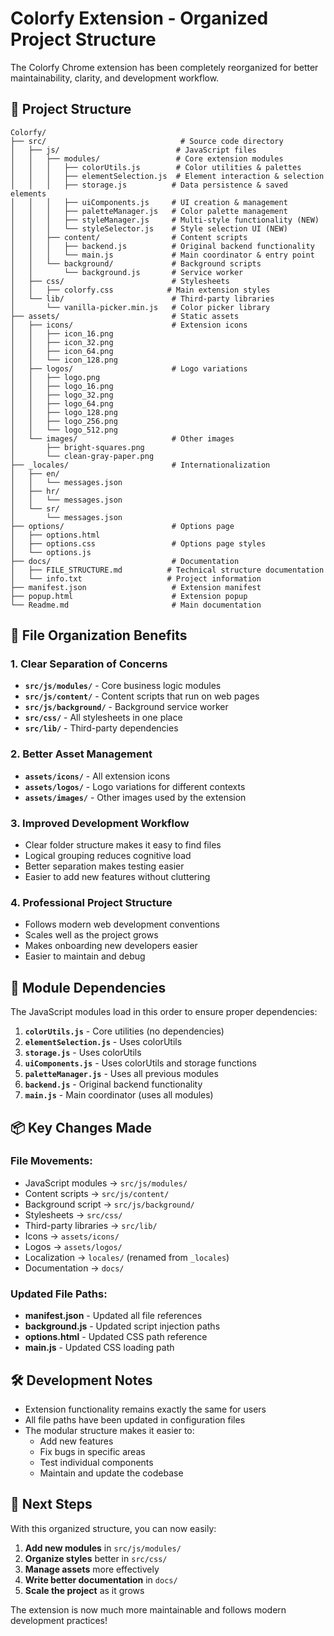 # Colorfy Extension - Organized Project Structure

The Colorfy Chrome extension has been completely reorganized for better maintainability, clarity, and development workflow.

## 📁 Project Structure

```
Colorfy/
├── src/                              # Source code directory
│   ├── js/                          # JavaScript files
│   │   ├── modules/                 # Core extension modules
│   │   │   ├── colorUtils.js        # Color utilities & palettes
│   │   │   ├── elementSelection.js  # Element interaction & selection
│   │   │   ├── storage.js          # Data persistence & saved elements
│   │   │   ├── uiComponents.js     # UI creation & management
│   │   │   ├── paletteManager.js   # Color palette management
│   │   │   ├── styleManager.js     # Multi-style functionality (NEW)
│   │   │   └── styleSelector.js    # Style selection UI (NEW)
│   │   ├── content/                # Content scripts
│   │   │   ├── backend.js          # Original backend functionality
│   │   │   └── main.js             # Main coordinator & entry point
│   │   └── background/             # Background scripts
│   │       └── background.js       # Service worker
│   ├── css/                        # Stylesheets
│   │   ├── colorfy.css            # Main extension styles
│   └── lib/                        # Third-party libraries
│       └── vanilla-picker.min.js   # Color picker library
├── assets/                         # Static assets
│   ├── icons/                      # Extension icons
│   │   ├── icon_16.png
│   │   ├── icon_32.png
│   │   ├── icon_64.png
│   │   └── icon_128.png
│   ├── logos/                      # Logo variations
│   │   ├── logo.png
│   │   ├── logo_16.png
│   │   ├── logo_32.png
│   │   ├── logo_64.png
│   │   ├── logo_128.png
│   │   ├── logo_256.png
│   │   └── logo_512.png
│   └── images/                     # Other images
│       ├── bright-squares.png
│       └── clean-gray-paper.png
├── _locales/                       # Internationalization
│   ├── en/
│   │   └── messages.json
│   ├── hr/
│   │   └── messages.json
│   └── sr/
│       └── messages.json
├── options/                        # Options page
│   ├── options.html
│   ├── options.css                 # Options page styles
│   └── options.js
├── docs/                           # Documentation
│   ├── FILE_STRUCTURE.md          # Technical structure documentation
│   └── info.txt                   # Project information
├── manifest.json                   # Extension manifest
├── popup.html                      # Extension popup
└── Readme.md                       # Main documentation
```

## 🔧 File Organization Benefits

### **1. Clear Separation of Concerns**
- **`src/js/modules/`** - Core business logic modules
- **`src/js/content/`** - Content scripts that run on web pages  
- **`src/js/background/`** - Background service worker
- **`src/css/`** - All stylesheets in one place
- **`src/lib/`** - Third-party dependencies

### **2. Better Asset Management**
- **`assets/icons/`** - All extension icons
- **`assets/logos/`** - Logo variations for different contexts
- **`assets/images/`** - Other images used by the extension

### **3. Improved Development Workflow**
- Clear folder structure makes it easy to find files
- Logical grouping reduces cognitive load
- Better separation makes testing easier
- Easier to add new features without cluttering

### **4. Professional Project Structure**
- Follows modern web development conventions
- Scales well as the project grows
- Makes onboarding new developers easier
- Easier to maintain and debug

## 🚀 Module Dependencies

The JavaScript modules load in this order to ensure proper dependencies:

1. **`colorUtils.js`** - Core utilities (no dependencies)
2. **`elementSelection.js`** - Uses colorUtils
3. **`storage.js`** - Uses colorUtils
4. **`uiComponents.js`** - Uses colorUtils and storage functions
5. **`paletteManager.js`** - Uses all previous modules
6. **`backend.js`** - Original backend functionality
7. **`main.js`** - Main coordinator (uses all modules)

## 📦 Key Changes Made

### **File Movements:**
- JavaScript modules → `src/js/modules/`
- Content scripts → `src/js/content/`
- Background script → `src/js/background/`
- Stylesheets → `src/css/`
- Third-party libraries → `src/lib/`
- Icons → `assets/icons/`
- Logos → `assets/logos/`
- Localization → `locales/` (renamed from `_locales`)
- Documentation → `docs/`

### **Updated File Paths:**
- **manifest.json** - Updated all file references
- **background.js** - Updated script injection paths
- **options.html** - Updated CSS path reference
- **main.js** - Updated CSS loading path

## 🛠️ Development Notes

- Extension functionality remains exactly the same for users
- All file paths have been updated in configuration files
- The modular structure makes it easier to:
  - Add new features
  - Fix bugs in specific areas
  - Test individual components
  - Maintain and update the codebase

## 📖 Next Steps

With this organized structure, you can now easily:
1. **Add new modules** in `src/js/modules/`
2. **Organize styles** better in `src/css/`
3. **Manage assets** more effectively
4. **Write better documentation** in `docs/`
5. **Scale the project** as it grows

The extension is now much more maintainable and follows modern development practices!
